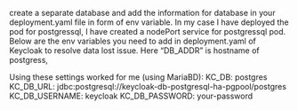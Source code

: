 
create a separate database and add the information for database in your deployment.yaml file in form of env variable. In my case I have deployed the pod for postgressql, I have created a nodePort service for postgressql pod. Below are the env variables you need to add in deployment.yaml of Keycloak to resolve data lost issue. Here “DB_ADDR” is hostname of postgress,

Using these settings worked for me (using MariaBD):
KC_DB: postgres
KC_DB_URL: jdbc:postgresql://keycloak-db-postgresql-ha-pgpool/postgres
KC_DB_USERNAME: keycloak
KC_DB_PASSWORD: your-password

